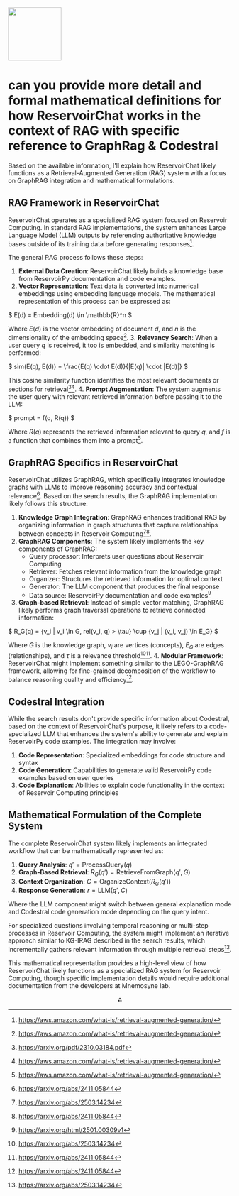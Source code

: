 <img src="https://r2cdn.perplexity.ai/pplx-full-logo-primary-dark%402x.png" class="logo" width="120"/>

# can you provide more detail and formal mathematical definitions for how ReservoirChat works in the context of RAG with specific reference to GraphRag \& Codestral

Based on the available information, I'll explain how ReservoirChat likely functions as a Retrieval-Augmented Generation (RAG) system with a focus on GraphRAG integration and mathematical formulations.

## RAG Framework in ReservoirChat

ReservoirChat operates as a specialized RAG system focused on Reservoir Computing. In standard RAG implementations, the system enhances Large Language Model (LLM) outputs by referencing authoritative knowledge bases outside of its training data before generating responses[^3].

The general RAG process follows these steps:

1. **External Data Creation**: ReservoirChat likely builds a knowledge base from ReservoirPy documentation and code examples.
2. **Vector Representation**: Text data is converted into numerical embeddings using embedding language models. The mathematical representation of this process can be expressed as:

\$ E(d) = Embedding(d) \in \mathbb{R}^n \$

Where $E(d)$ is the vector embedding of document $d$, and $n$ is the dimensionality of the embedding space[^3].
3. **Relevancy Search**: When a user query $q$ is received, it too is embedded, and similarity matching is performed:

\$ sim(E(q), E(d)) = \frac{E(q) \cdot E(d)}{|E(q)| \cdot |E(d)|} \$

This cosine similarity function identifies the most relevant documents or sections for retrieval[^1][^3].
4. **Prompt Augmentation**: The system augments the user query with relevant retrieved information before passing it to the LLM:

\$ prompt = f(q, R(q)) \$

Where $R(q)$ represents the retrieved information relevant to query $q$, and $f$ is a function that combines them into a prompt[^3].

## GraphRAG Specifics in ReservoirChat

ReservoirChat utilizes GraphRAG, which specifically integrates knowledge graphs with LLMs to improve reasoning accuracy and contextual relevance[^4]. Based on the search results, the GraphRAG implementation likely follows this structure:

1. **Knowledge Graph Integration**: GraphRAG enhances traditional RAG by organizing information in graph structures that capture relationships between concepts in Reservoir Computing[^2][^4].
2. **GraphRAG Components**: The system likely implements the key components of GraphRAG:
    - Query processor: Interprets user questions about Reservoir Computing
    - Retriever: Fetches relevant information from the knowledge graph
    - Organizer: Structures the retrieved information for optimal context
    - Generator: The LLM component that produces the final response
    - Data source: ReservoirPy documentation and code examples[^5]
3. **Graph-based Retrieval**: Instead of simple vector matching, GraphRAG likely performs graph traversal operations to retrieve connected information:

\$ R_G(q) = \{v_i | v_i \in G, rel(v_i, q) > \tau\} \cup \{v_j | (v_i, v_j) \in E_G\} \$

Where $G$ is the knowledge graph, $v_i$ are vertices (concepts), $E_G$ are edges (relationships), and $\tau$ is a relevance threshold[^2][^4].
4. **Modular Framework**: ReservoirChat might implement something similar to the LEGO-GraphRAG framework, allowing for fine-grained decomposition of the workflow to balance reasoning quality and efficiency[^4].

## Codestral Integration

While the search results don't provide specific information about Codestral, based on the context of ReservoirChat's purpose, it likely refers to a code-specialized LLM that enhances the system's ability to generate and explain ReservoirPy code examples. The integration may involve:

1. **Code Representation**: Specialized embeddings for code structure and syntax
2. **Code Generation**: Capabilities to generate valid ReservoirPy code examples based on user queries
3. **Code Explanation**: Abilities to explain code functionality in the context of Reservoir Computing principles

## Mathematical Formulation of the Complete System

The complete ReservoirChat system likely implements an integrated workflow that can be mathematically represented as:

1. **Query Analysis**: $q' = \text{ProcessQuery}(q)$
2. **Graph-Based Retrieval**: $R_G(q') = \text{RetrieveFromGraph}(q', G)$
3. **Context Organization**: $C = \text{OrganizeContext}(R_G(q'))$
4. **Response Generation**: $r = \text{LLM}(q', C)$

Where the LLM component might switch between general explanation mode and Codestral code generation mode depending on the query intent.

For specialized questions involving temporal reasoning or multi-step processes in Reservoir Computing, the system might implement an iterative approach similar to KG-IRAG described in the search results, which incrementally gathers relevant information through multiple retrieval steps[^2].

This mathematical representation provides a high-level view of how ReservoirChat likely functions as a specialized RAG system for Reservoir Computing, though specific implementation details would require additional documentation from the developers at Mnemosyne lab.

<div style="text-align: center">⁂</div>

[^1]: https://arxiv.org/pdf/2310.03184.pdf

[^2]: https://arxiv.org/abs/2503.14234

[^3]: https://aws.amazon.com/what-is/retrieval-augmented-generation/

[^4]: https://arxiv.org/abs/2411.05844

[^5]: https://arxiv.org/html/2501.00309v1

[^6]: https://www.youtube.com/watch?v=T-D1OfcDW1M

[^7]: https://www.youtube.com/watch?v=aFeJO7W0DIk

[^8]: https://www.linkedin.com/pulse/designing-efficient-rag-powered-chat-application-advanced-oi75e

[^9]: https://www.linkedin.com/pulse/lets-build-retrieval-augmented-generation-rag-chatbot-jerry-cohen-5gikc

[^10]: https://www.youtube.com/watch?v=o6QHoUXXnaM

[^11]: https://huggingface.co/datasets/open-source-metrics/transformers-dependents/commit/8a73c5b023659891eb4ca03728bf76e5b70f15c5.diff?file=data%2F2023%2F04%2F25.json

[^12]: https://www.youtube.com/watch?v=vdLquGgg28A

[^13]: https://www.youtube.com/watch?v=d-VKYF4Zow0

[^14]: https://www.youtube.com/watch?v=OWkN1AxPJHI

[^15]: https://arxiv.org/abs/2501.16382

[^16]: https://www.semanticscholar.org/paper/9a32624140aeecf3bbf5639df42a2bab0d1f02d2

[^17]: https://arxiv.org/abs/2503.06474

[^18]: https://arxiv.org/abs/2503.02497

[^19]: https://arxiv.org/abs/2503.21322

[^20]: http://arxiv.org/pdf/2411.05844.pdf

[^21]: https://arxiv.org/html/2502.07223v1

[^22]: https://arxiv.org/html/2412.07189v1

[^23]: https://graphrag.com/appendices/research/2501.00309/

[^24]: https://microsoft.github.io/graphrag/

[^25]: https://memgraph.com/docs/ai-ecosystem/graph-rag

[^26]: https://github.com/microsoft/graphrag

[^27]: https://aws.amazon.com/blogs/machine-learning/improving-retrieval-augmented-generation-accuracy-with-graphrag/

[^28]: https://zilliz.com/tutorials/rag/langchain-and-faiss-and-mistral-ai-codestral-mamba-and-nomic-embed-text-v2

[^29]: https://neo4j.com/blog/genai/what-is-graphrag/

[^30]: https://arxiv.org/html/2501.00309v2

[^31]: https://zilliz.com/tutorials/rag/langchain-and-milvus-and-mistral-ai-codestral-mamba-and-voyage-3-large

[^32]: https://weaviate.io/blog/graph-rag

[^33]: https://www.ontotext.com/knowledgehub/fundamentals/what-is-graph-rag/

[^34]: https://docs.llamaindex.ai/en/stable/examples/cookbooks/codestral/

[^35]: https://memgraph.com/blog/build-agentic-graphrag-ai

[^36]: https://www.edenai.co/post/from-rag-to-graphrag-enhancing-retrieval-with-knowledge-graphs

[^37]: https://www.reddit.com/r/LocalLLaMA/comments/1d3qnhm/codestralrag_q8_gguf/

[^38]: https://arangodb.com/graphrag/

[^39]: https://docs.mistral.ai/capabilities/code_generation/

[^40]: https://graphrag.com/reference/graphrag/metadata-filtering/

[^41]: https://hatchworks.com/blog/gen-ai/codestral-mamba-guide/

[^42]: https://www.microsoft.com/en-us/research/blog/graphrag-unlocking-llm-discovery-on-narrative-private-data/

[^43]: https://ir.library.oregonstate.edu/downloads/z316q237s

[^44]: https://research.ibm.com/blog/retrieval-augmented-generation-RAG

[^45]: https://arxiv.org/pdf/2312.10997.pdf

[^46]: https://www.youtube.com/watch?v=38aMTXY2usU

[^47]: https://arxiv.org/abs/2408.04187

[^48]: https://www.semanticscholar.org/paper/56c891c03138de11b6cac9fdd130d399438ee62d

[^49]: https://arxiv.org/abs/2504.05478

[^50]: https://arxiv.org/abs/2504.09823

[^51]: http://arxiv.org/pdf/2502.01113.pdf

[^52]: https://arxiv.org/html/2503.14234v1

[^53]: https://arxiv.org/html/2503.19314

[^54]: https://arxiv.org/pdf/2503.04338.pdf

[^55]: http://arxiv.org/abs/2504.05478

